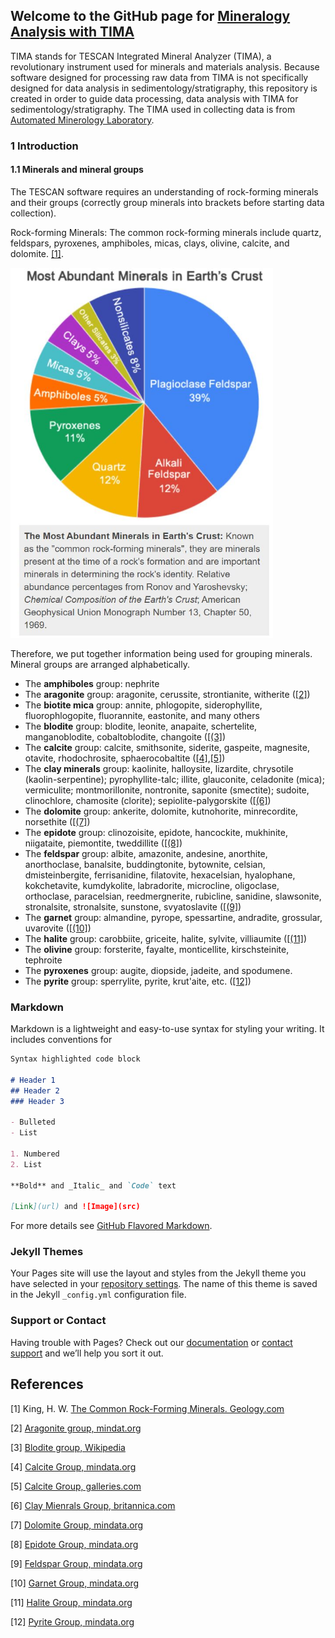 ## Welcome to the GitHub page for [Mineralogy Analysis with TIMA](https://hangdeng.github.io/TIMA_for_Sedimentology/)

TIMA stands for TESCAN Integrated Mineral Analyzer (TIMA), a revolutionary instrument used for minerals and materials analysis. Because software designed for processing raw data from TIMA is not specifically designed for data analysis in sedimentology/stratigraphy, this repository is created in order to guide data processing, data analysis with TIMA for sedimentology/stratigraphy. The TIMA used in collecting data is from [Automated Minerology Laboratory](https://geology.mines.edu/laboratories/automated-mineralogy-laboratory/).

### 1 Introduction

#### 1.1 Minerals and mineral groups

The TESCAN software requires an understanding of rock-forming minerals and their groups (correctly group minerals into brackets before starting data collection).

Rock-forming Minerals: The common rock-forming minerals include quartz, feldspars, pyroxenes, amphiboles, micas, clays, olivine, calcite, and dolomite. [[1]](#1).

<p align="left">
  <img src="https://github.com/hangdeng/TIMA_for_Sedimentology/blob/master/ref_images/most_abundant_minerals_earth_crust.JPG" width="420">
 </p>

Therefore, we put together information being used for grouping minerals. Mineral groups are arranged alphabetically.

- The **amphiboles** group: nephrite
- The **aragonite** group: aragonite, cerussite, strontianite, witherite ([[2]](#2))
- The **biotite mica** group: annite, phlogopite, siderophyllite, fluorophlogopite, fluorannite, eastonite, and many others
- The **blodite** group: blodite, leonite, anapaite, schertelite, manganoblodite, cobaltoblodite, changoite ([[(3]](#3))
- The **calcite** group: calcite, smithsonite, siderite, gaspeite, magnesite, otavite, rhodochrosite, sphaerocobaltite ([[4]](#4),[[5]](#5))
- The **clay minerals** group: kaolinite, halloysite, lizardite, chrysotile (kaolin-serpentine); pyrophyllite-talc; illite, glauconite, celadonite (mica); vermiculite; montmorillonite, nontronite, saponite (smectite); sudoite, clinochlore, chamosite (clorite); sepiolite-palygorskite ([[(6]](#6))
- The **dolomite** group: ankerite, dolomite, kutnohorite, minrecordite, norsethite ([[(7]](#7))
- The **epidote** group: clinozoisite, epidote, hancockite, mukhinite, niigataite, piemontite, tweddillite ([[(8]](#8))
- The **feldspar** group: albite, amazonite, andesine, anorthite, anorthoclase, banalsite, buddingtonite, bytownite, celsian, dmisteinbergite, ferrisanidine, filatovite, hexacelsian, hyalophane, kokchetavite, kumdykolite, labradorite, microcline, oligoclase, orthoclase, paracelsian, reedmergnerite, rubicline, sanidine, slawsonite, stronalsite, stronalsite, sunstone, svyatoslavite ([[(9]](#9))
- The **garnet** group: almandine, pyrope, spessartine, andradite, grossular, uvarovite ([[(10]](#10))
- The **halite** group: carobbiite, griceite, halite, sylvite, villiaumite ([[(11]](#11))
- The **olivine** group: forsterite, fayalte, monticellite, kirschsteinite, tephroite
- The **pyroxenes** group: augite, diopside, jadeite, and spodumene.
- The **pyrite** group: sperrylite, pyrite, krut'aite, etc. ([[12]](#12))

### Markdown

Markdown is a lightweight and easy-to-use syntax for styling your writing. It includes conventions for

```markdown
Syntax highlighted code block

# Header 1
## Header 2
### Header 3

- Bulleted
- List

1. Numbered
2. List

**Bold** and _Italic_ and `Code` text

[Link](url) and ![Image](src)
```

For more details see [GitHub Flavored Markdown](https://guides.github.com/features/mastering-markdown/).

### Jekyll Themes

Your Pages site will use the layout and styles from the Jekyll theme you have selected in your [repository settings](https://github.com/hangdeng/TIMA_for_Sedimentology/settings). The name of this theme is saved in the Jekyll `_config.yml` configuration file.

### Support or Contact

Having trouble with Pages? Check out our [documentation](https://help.github.com/categories/github-pages-basics/) or [contact support](https://github.com/contact) and we’ll help you sort it out.

## References
<a id="1">[1]</a> 
King, H. W. 
[The Common Rock-Forming Minerals. 
Geology.com](https://geology.com/minerals/rock-forming-minerals/)

<a id="2">[2]</a> 
[Aragonite group, mindat.org](https://www.mindat.org/min-29269.html)

<a id="3">[3]</a> 
[Blodite group, Wikipedia](https://en.wikipedia.org/wiki/Blodite_group)

<a id="4">[4]</a> 
[Calcite Group, mindata.org](https://www.mindat.org/min-29161.html)

<a id="5">[5]</a> 
[Calcite Group, galleries.com](http://www.galleries.com/minerals/carbonat/calcite.htm)

<a id="6">[6]</a> 
[Clay Mienrals Group, britannica.com](https://www.britannica.com/science/clay-mineral)

<a id="7">[7]</a> 
[Dolomite Group, mindata.org](https://www.mindat.org/min-29288.html)

<a id="8">[8]</a> 
[Epidote Group, mindata.org](https://www.mindat.org/min-46234.html)

<a id="9">[9]</a> 
[Feldspar Group, mindata.org](https://www.mindat.org/min-1624.html)

<a id="10">[10]</a> 
[Garnet Group, mindata.org](https://www.mindat.org/min-10272.html)

<a id="11">[11]</a> 
[Halite Group, mindata.org](https://www.mindat.org/min-47992.html)

<a id="12">[12]</a> 
[Pyrite Group, mindata.org](https://www.mindat.org/min-9258.html)
